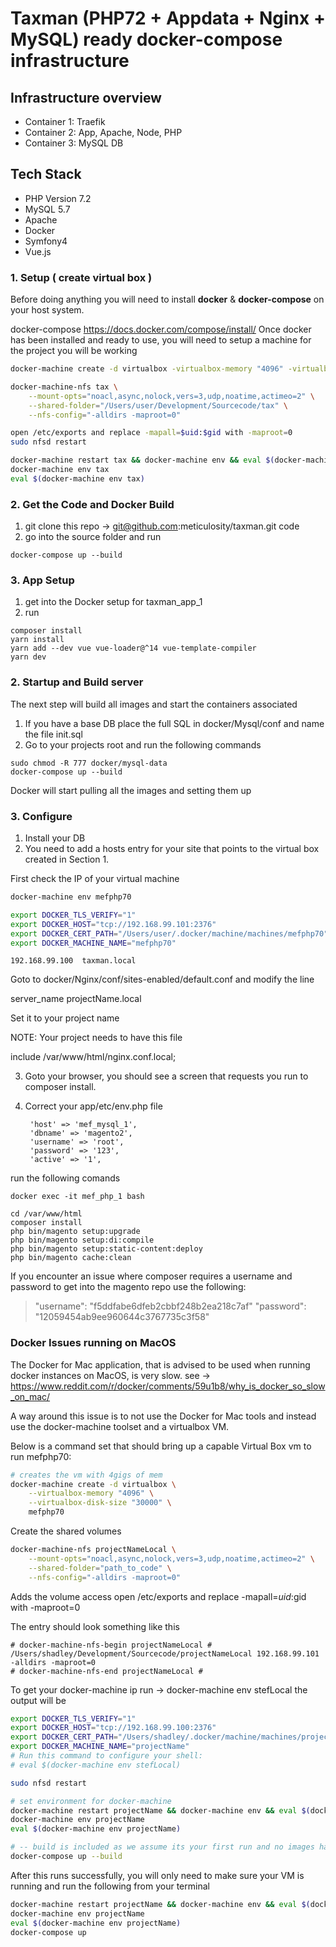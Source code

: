 # Taxman (PHP72 + Appdata + Nginx + MySQL) ready docker-compose infrastructure 

## Infrastructure overview
* Container 1: Traefik
* Container 2: App, Apache, Node, PHP
* Container 3: MySQL DB

## Tech Stack
* PHP Version 7.2
* MySQL 5.7
* Apache
* Docker
* Symfony4
* Vue.js

### 1. Setup ( create virtual box )

Before doing anything you will need to install **docker** & **docker-compose** on your host system.


docker-compose https://docs.docker.com/compose/install/
Once docker has been installed and ready to use, you will need to setup a machine for the project you will be working

```bash
docker-machine create -d virtualbox -virtualbox-memory "4096" -virtualbox-disk-size "30000" tax
```

```bash
docker-machine-nfs tax \
    --mount-opts="noacl,async,nolock,vers=3,udp,noatime,actimeo=2" \
    --shared-folder="/Users/user/Development/Sourcecode/tax" \
    --nfs-config="-alldirs -maproot=0"
```

```bash
open /etc/exports and replace -mapall=$uid:$gid with -maproot=0
sudo nfsd restart
```

```bash
docker-machine restart tax && docker-machine env && eval $(docker-machine env)
docker-machine env tax
eval $(docker-machine env tax)
```

### 2. Get the Code and Docker Build

1. git clone this repo -> git@github.com:meticulosity/taxman.git code
2. go into the source folder and run
```
docker-compose up --build
```

### 3. App Setup

1. get into the Docker setup for taxman_app_1
2. run 
```
composer install
yarn install
yarn add --dev vue vue-loader@^14 vue-template-compiler
yarn dev
```




### 2. Startup and Build server

The next step will build all images and start the containers associated 

1. If you have a base DB place the full SQL in docker/Mysql/conf and name the file init.sql
2. Go to your projects root and run the following commands
```
sudo chmod -R 777 docker/mysql-data
docker-compose up --build
```

Docker will start pulling all the images and setting them up

### 3. Configure

1. Install your DB
2. You need to add a hosts entry for your site that points to the virtual box created in Section 1.

First check the IP of your virtual machine

```bash
docker-machine env mefphp70

export DOCKER_TLS_VERIFY="1"
export DOCKER_HOST="tcp://192.168.99.101:2376"
export DOCKER_CERT_PATH="/Users/user/.docker/machine/machines/mefphp70"
export DOCKER_MACHINE_NAME="mefphp70"
```

```
192.168.99.100  taxman.local
```
Goto to docker/Nginx/conf/sites-enabled/default.conf and modify the line

server_name                  projectName.local

Set it to your project name

NOTE:
Your project needs to have this file

include /var/www/html/nginx.conf.local;

3. Goto your browser, you should see a screen that requests you run to composer install.
4. Correct your app/etc/env.php file 

        'host' => 'mef_mysql_1',
        'dbname' => 'magento2',
        'username' => 'root',
        'password' => '123',
        'active' => '1',

run the following comands
```
docker exec -it mef_php_1 bash

cd /var/www/html
composer install
php bin/magento setup:upgrade
php bin/magento setup:di:compile
php bin/magento setup:static-content:deploy
php bin/magento cache:clean
```

If you encounter an issue where composer requires a username and password to get into the magento repo use the following:
>	"username": "f5ddfabe6dfeb2cbbf248b2ea218c7af"
>	"password": "12059454ab9ee960644c3767735c3f58"

### Docker Issues running on MacOS
The Docker for Mac application, that is advised to be used when running docker instances on MacOS, is very slow.
see -> https://www.reddit.com/r/docker/comments/59u1b8/why_is_docker_so_slow_on_mac/

A way around this issue is to not use the Docker for Mac tools and instead use the docker-machine toolset and 
a virtualbox VM.


Below is a command set that should bring up a capable Virtual Box vm to run mefphp70:
```bash
# creates the vm with 4gigs of mem
docker-machine create -d virtualbox \
    --virtualbox-memory "4096" \
    --virtualbox-disk-size "30000" \
    mefphp70
```

Create the shared volumes
```bash
docker-machine-nfs projectNameLocal \
    --mount-opts="noacl,async,nolock,vers=3,udp,noatime,actimeo=2" \
    --shared-folder="path_to_code" \
    --nfs-config="-alldirs -maproot=0"
```

Adds the volume access
open /etc/exports and replace -mapall=$uid:$gid with -maproot=0

The entry should look something like this
```
# docker-machine-nfs-begin projectNameLocal #
/Users/shadley/Development/Sourcecode/projectNameLocal 192.168.99.101 -alldirs -maproot=0
# docker-machine-nfs-end projectNameLocal #
```
To get your docker-machine ip run -> docker-machine env stefLocal the output will be 

```bash
export DOCKER_TLS_VERIFY="1"
export DOCKER_HOST="tcp://192.168.99.100:2376"
export DOCKER_CERT_PATH="/Users/shadley/.docker/machine/machines/projectName"
export DOCKER_MACHINE_NAME="projectName"
# Run this command to configure your shell: 
# eval $(docker-machine env stefLocal)
```

```bash
sudo nfsd restart

# set environment for docker-machine
docker-machine restart projectName && docker-machine env && eval $(docker-machine env)
docker-machine env projectName
eval $(docker-machine env projectName)

# -- build is included as we assume its your first run and no images have been built
docker-compose up --build 
```

After this runs successfully, you will only need to make sure your VM is running and run the following from your terminal
```bash
docker-machine restart projectName && docker-machine env && eval $(docker-machine env)
docker-machine env projectName
eval $(docker-machine env projectName)
docker-compose up
```